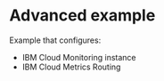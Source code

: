 # Advanced example

Example that configures:

- IBM Cloud Monitoring instance
- IBM Cloud Metrics Routing
